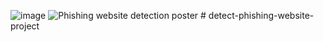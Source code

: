 ![image](https://github.com/noobandnothing/detect-phishing-website/assets/93285839/47d25944-0a55-451f-8993-06c906de1a30)
![Phishing website detection poster](https://github.com/noobandnothing/detect-phishing-website/assets/93285839/4b69fcbe-4623-4365-9d61-1ed6c6f37007)
#   d e t e c t - p h i s h i n g - w e b s i t e - p r o j e c t  
 
